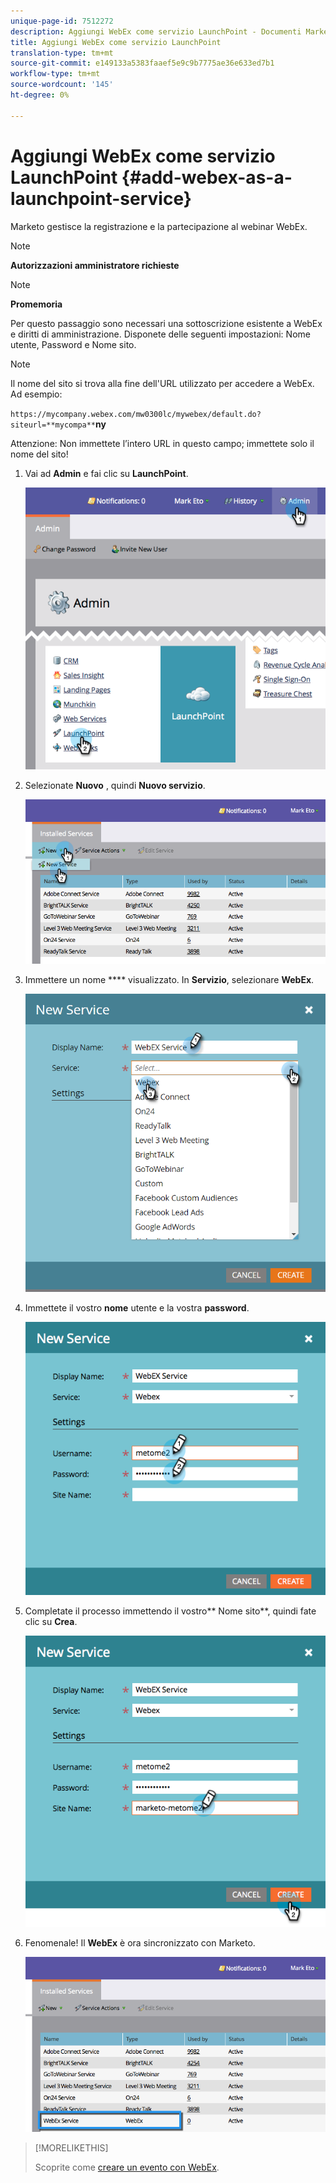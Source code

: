 ```yaml
---
unique-page-id: 7512272
description: Aggiungi WebEx come servizio LaunchPoint - Documenti Marketo - Documentazione prodotto
title: Aggiungi WebEx come servizio LaunchPoint
translation-type: tm+mt
source-git-commit: e149133a5383faaef5e9c9b7775ae36e633ed7b1
workflow-type: tm+mt
source-wordcount: '145'
ht-degree: 0%

---
```



# Aggiungi WebEx come servizio LaunchPoint {#add-webex-as-a-launchpoint-service}

Marketo gestisce la registrazione e la partecipazione al webinar WebEx.

>[!NOTE]
>
>**Autorizzazioni amministratore richieste**

>[!NOTE]
>
>**Promemoria**
>
>Per questo passaggio sono necessari una sottoscrizione esistente a WebEx e diritti di amministrazione. Disponete delle seguenti impostazioni: Nome utente, Password e Nome sito.

>[!NOTE]
>
>Il nome del sito si trova alla fine dell&#39;URL utilizzato per accedere a WebEx. Ad esempio:
>
>`https://mycompany.webex.com/mw0300lc/mywebex/default.do?siteurl=**mycompa**`**ny**
>
>Attenzione: Non immettete l’intero URL in questo campo; immettete solo il nome del sito!

1. Vai ad **Admin** e fai clic su **LaunchPoint**.

   ![](assets/image2015-4-23-11-3a20-3a43.png)

1. Selezionate **Nuovo** , quindi **Nuovo servizio**.

   ![](assets/webex-new-service.png)

1. Immettere un nome **** visualizzato. In **Servizio**, selezionare **WebEx**.

   ![](assets/new-service-webex.png)

1. Immettete il vostro **nome** utente e la vostra **password**.

   ![](assets/image2015-4-24-18-3a56-3a56.png)

1. Completate il processo immettendo il vostro** Nome sito**, quindi fate clic su **Crea**.

   ![](assets/image2015-4-24-18-3a58-3a43.png)

1. Fenomenale! Il **WebEx** è ora sincronizzato con Marketo.

   ![](assets/webex.png)

>[!MORELIKETHIS]
>
>Scoprite come [creare un evento con WebEx](../../../product-docs/demand-generation/events/create-an-event/create-an-event-with-webex.md).

